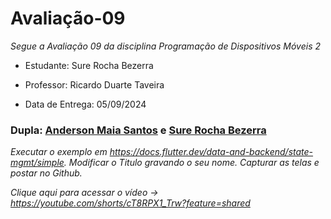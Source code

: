 # Avaliação-09

*Segue a Avaliação 09 da disciplina Programação de Dispositivos Móveis 2*

* Estudante: Sure Rocha Bezerra 

* Professor: Ricardo Duarte Taveira

* Data de Entrega: 05/09/2024
 
### Dupla: [Anderson Maia Santos](https://github.com/TheAnders007) e [Sure Rocha Bezerra](https://github.com/surerocha)

*Executar o exemplo em https://docs.flutter.dev/data-and-backend/state-mgmt/simple.
Modificar o Titulo gravando o seu nome.
Capturar as telas e postar no Github.*


*Clique aqui para acessar o vídeo -> https://youtube.com/shorts/cT8RPX1_Trw?feature=shared*
